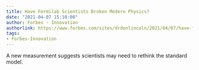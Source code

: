 ```yaml
---
title: Have Fermilab Scientists Broken Modern Physics?
date: "2021-04-07 15:10:00"
author: Forbes - Innovation
authorlink: https://www.forbes.com/sites/drdonlincoln/2021/04/07/have-fermilab-scientists-broken-modern-physics/
tags:
- Forbes-Innovation
---
```

A new measurement suggests scientists may need to rethink the standard model.
